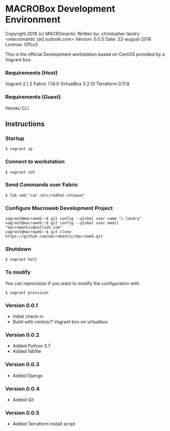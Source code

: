 # MACROBox Development Environment
Copyright 2018 (c) MACROmantic
Written by: christopher landry <macromantic (at) outlook.com>
Version: 0.0.5
Date: 22-august-2018
License: GPLv3

This is the official Development workstation based on CentOS provided by a Vagrant box.

### Requirements (Host)
Vagrant 2.1.2
Fabric 1.14.0
VirtualBox 5.2.10
Terraform 0.11.8 

### Requirements (Guest)
Heroku CLI

## Instructions

### Startup

```
$ vagrant up
```

### Connect to workstation

```
$ vagrant ssh
```

### Send Commands over Fabric

```
$ fab cmd:"cat /etc/redhat-release"
```

### Configure Macroweb Development Project

```
vagrant@macroweb:~$ git config --global user.name "c.landry"
vagrant@macroweb:~$ git config --global user.email "macromantic@outlook.com"
vagrant@macroweb:~$ git clone https://github.com/macromantic/macroweb.git
```

### Shutdown

```
$ vagrant halt
```

### To modify 
You can reprovision if you want to modify the configuration with
```
$ vagrant provision
```

### Version 0.0.1
- Initial check-in
- Build with centos/7 Vagrant box on virtualbox

### Version 0.0.2
- Added Python 3.7
- Added fabfile

### Version 0.0.3
- Added Django

### Version 0.0.4
- Added Git

### Version 0.0.5
- Added Terraform install script

